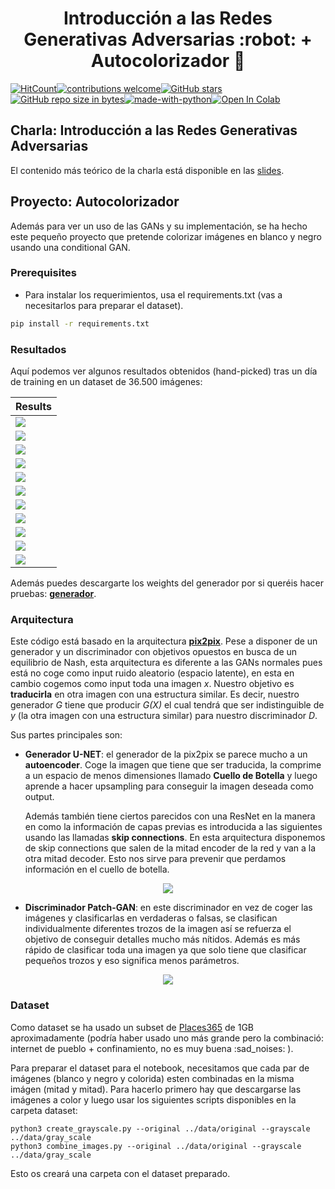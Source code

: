 <h1 align="center"> Introducción a las Redes Generativas Adversarias :robot:  + Autocolorizador 🌈 </h1>

[![HitCount](http://hits.dwyl.io/adriacabeza/GAN-workshop.svg)](http://hits.dwyl.io/adriacabeza/GAN-workshop)[![contributions welcome](https://img.shields.io/badge/contributions-welcome-brightgreen.svg?style=flat)](https://github.com/adriacabeza/GAN-workshop)[![GitHub stars](https://img.shields.io/github/stars/adriacabeza/GAN-Workshop.svg)](https://GitHub.com/adriacabeza/GAN-Workshop/stargazers/)[![GitHub repo size in bytes](https://img.shields.io/github/repo-size/adriacabeza/GAN-workshop.svg)](https://github.com/adriacabeza/GAN-workshop)[![made-with-python](https://img.shields.io/badge/Made%20with-Python-1f425f.svg)](https://www.python.org/)[![Open In Colab](https://colab.research.google.com/assets/colab-badge.svg)](https://colab.research.google.com/github/adriacabeza/GAN-workshop/)


## Charla: Introducción a las Redes Generativas Adversarias
El contenido más teórico de la charla está disponible en las [slides](slides/slides.pdf).

## Proyecto: Autocolorizador

Además para ver un uso de las GANs y su implementación, se ha hecho este pequeño proyecto que pretende colorizar imágenes en blanco y negro usando una conditional GAN. 

### Prerequisites
- Para instalar los requerimientos, usa el requirements.txt (vas a necesitarlos para preparar el dataset).
```bash
pip install -r requirements.txt
```

### Resultados
Aquí podemos ver algunos resultados obtenidos (hand-picked) tras un día de training en un dataset de 36.500 imágenes: 

| Results |
|--------|
|   ![](docs/output11.png)   |
|   ![](docs/output1.png)    |
|   ![](docs/output2.png)    |
|   ![](docs/output3.png)    |
|   ![](docs/output5.png)    |
|   ![](docs/output6.png)    |
|   ![](docs/output4.png)    |
|   ![](docs/output7.png)    |
|   ![](docs/output8.png)    |
|   ![](docs/output9.png)    |
|   ![](docs/output.png)   |

Además puedes descargarte los weights del generador por si queréis hacer pruebas: **[generador](./weights/generator.h5)**.


### Arquitectura
Este código está basado en la arquitectura [**pix2pix**](https://arxiv.org/abs/1611.07004). Pese a disponer de un generador y un discriminador con objetivos opuestos en busca de un equilibrio de Nash, esta arquitectura es diferente a las GANs normales pues está no coge como input ruido aleatorio (espacio latente),  en esta en cambio cogemos como input toda una imagen *x*. Nuestro objetivo es **traducirla** en otra imagen con una estructura similar. Es decir, nuestro generador *G* tiene que producir *G(X)* el cual tendrá que ser indistinguible de *y* (la otra imagen con una estructura similar) para nuestro discriminador *D*.


Sus partes principales son:

- **Generador U-NET**: el generador de la pix2pix se parece mucho a un **autoencoder**. Coge la imagen que tiene que ser traducida, la comprime a un espacio de menos dimensiones llamado **Cuello de Botella** y luego aprende a hacer upsampling para conseguir la imagen deseada como output. 

  Además también tiene ciertos parecidos con una ResNet en la manera en como la información de capas previas es introducida a las siguientes usando las llamadas **skip connections**. En esta arquitectura disponemos de skip connections que salen de la mitad encoder de la red y van a la otra mitad decoder. Esto nos sirve para prevenir que perdamos información en el cuello de botella.

<p align="center">
  <img src="docs/U-net.png">
</p>

- **Discriminador Patch-GAN**: en este discriminador en vez de coger las imágenes y clasificarlas en verdaderas o falsas, se clasifican individualmente diferentes trozos de la imagen así se refuerza el objetivo de conseguir detalles mucho más nítidos. Además es más rápido de clasificar toda una imagen ya que solo tiene que clasificar pequeños trozos y eso significa menos parámetros.

<p align="center">
  <img src="docs/patch_gan.png">
</p>



### Dataset
Como dataset se ha usado un subset de [Places365](http://places2.csail.mit.edu/download.html) de 1GB aproximadamente (podría haber usado uno más grande pero la combinació: internet de pueblo + confinamiento, no es muy buena :sad_noises: ).

Para preparar el dataset para el notebook, necesitamos que cada par de imágenes (blanco y negro y colorida) esten combinadas en la misma imágen (mitad y mitad). Para hacerlo primero hay que descargarse las imágenes a color y luego usar los siguientes scripts disponibles en la carpeta dataset:
```
python3 create_grayscale.py --original ../data/original --grayscale ../data/gray_scale
python3 combine_images.py --original ../data/original --grayscale ../data/gray_scale
```

Esto os creará una carpeta con el dataset preparado.







